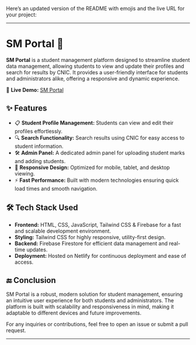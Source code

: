 Here’s an updated version of the README with emojis and the live URL for your project:

---

# SM Portal 🚀

**SM Portal** is a student management platform designed to streamline student data management, allowing students to view and update their profiles and search for results by CNIC. It provides a user-friendly interface for students and administrators alike, offering a responsive and dynamic experience.

🔗 **Live Demo:** [SM Portal](https://sm-portal.netlify.app/)

## ✨ Features

- 📋 **Student Profile Management:** Students can view and edit their profiles effortlessly.
- 🔍 **Search Functionality:** Search results using CNIC for easy access to student information.
- 🛠️ **Admin Panel:** A dedicated admin panel for uploading student marks and adding students.
- 📱 **Responsive Design:** Optimized for mobile, tablet, and desktop viewing.
- ⚡ **Fast Performance:** Built with modern technologies ensuring quick load times and smooth navigation.

## 🛠️ Tech Stack Used

- **Frontend:** HTML, CSS, JavaScript, Tailwind CSS & Firebase for a fast and scalable development environment.
- **Styling:** Tailwind CSS for highly responsive, utility-first design.
- **Backend:** Firebase Firestore for efficient data management and real-time updates.
- **Deployment:** Hosted on Netlify for continuous deployment and ease of access.

## 🔚 Conclusion

SM Portal is a robust, modern solution for student management, ensuring an intuitive user experience for both students and administrators. The platform is built with scalability and responsiveness in mind, making it adaptable to different devices and future improvements.

For any inquiries or contributions, feel free to open an issue or submit a pull request.

---
